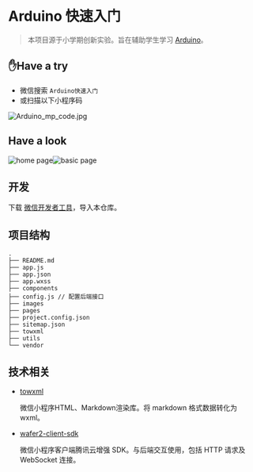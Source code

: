 # Arduino 快速入门

> 本项目源于小学期创新实验。旨在辅助学生学习 [Arduino](https://github.com/arduino/Arduino)。

## **:hand:Have a try**

- 微信搜索 `Arduino快速入门`
- 或扫描以下小程序码

![Arduino_mp_code.jpg](https://pic.f00bar.cn/images/2020/05/27/Arduino_mp_code.jpg)

## Have a look

![home page](https://pic.f00bar.cn/images/2020/05/27/Arduino_.jpg)![basic page](https://pic.f00bar.cn/images/2020/05/27/Arduino_7d86a.jpg)

## 开发

下载 [微信开发者工具](https://developers.weixin.qq.com/miniprogram/dev/devtools/devtools.html)，导入本仓库。

## 项目结构

```
.
├── README.md
├── app.js 
├── app.json
├── app.wxss
├── components
├── config.js // 配置后端接口
├── images
├── pages
├── project.config.json
├── sitemap.json
├── towxml
├── utils
└── vendor
```

## 技术相关

- [towxml](https://github.com/sbfkcel/towxml)

  微信小程序HTML、Markdown渲染库。将 markdown 格式数据转化为 wxml。

- [wafer2-client-sdk](https://github.com/tencentyun/wafer2-client-sdk)

  微信小程序客户端腾讯云增强 SDK。与后端交互使用，包括 HTTP 请求及 WebSocket 连接。
